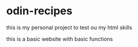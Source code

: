 # odin-recipes
this is my personal project to test ou my html skills

this is a basic website with basic functions
